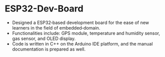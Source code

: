# ESP32-Dev-Board 
- Designed a ESP32‑based development board for the ease of new learners in the field of embedded‑domain. 
- Functionalities include: GPS module, temperature and humidity sensor, gas sensor, and OLED display. 
- Code is written in C++ on the Arduino IDE platform, and the manual documentation is prepared as well. 
